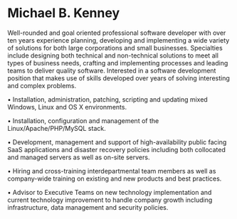 Michael B. Kenney
=================

Well-rounded and goal oriented professional software developer with over ten years experience 
planning, developing and implementing a wide variety of solutions for both large corporations
and small businesses.  Specialties include designing both technical and non-technical solutions
to meet all types of business needs, crafting and implementing processes and leading teams to
deliver quality software.  Interested in a software development position that makes use of skills
developed over years of solving interesting and complex problems.


• Installation, administration, patching, scripting and updating mixed Windows, Linux and OS X
environments.

• Installation, configuration and management of the Linux/Apache/PHP/MySQL stack.

• Development, management and support of high-availability public facing SaaS applications
and disaster recovery policies including both collocated and managed servers as well as
on-site servers.

• Hiring and cross-training interdepartmental team members as well as company-wide training on
existing and new products and best practices.

• Advisor to Executive Teams on new technology implementation and current technology improvement
to handle company growth including infrastructure, data management and security policies.

